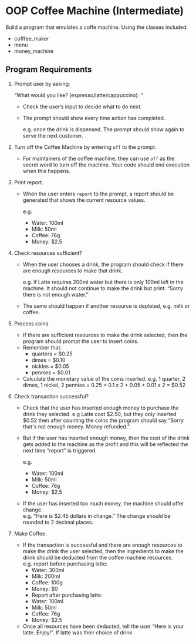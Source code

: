 # OOP Coffee Machine (Intermediate)

Build a program that emulates a coffe machine.
Using the classes included:

+ cofffee_maker
+ menu
+ money_machine

## Program Requirements

1. Prompt user by asking:

   “What would you like? (espresso/latte/cappuccino):​ ”

   + Check the user’s input to decide what to do next.  
   + The prompt should show every time action has completed.

     e.g. once the drink is dispensed.
   The prompt should show again to serve the next customer.

2. Turn off the Coffee Machine by entering `off` to the prompt.
   + For maintainers of the coffee machine, they can use `off` as the secret word to turn off the machine. Your code should end execution when this happens.

3. Print report.
    + When the user enters `report` to the prompt, a report should be generated that shows the current resource values.

      e.g.
      + Water: 100ml
      + Milk: 50ml
      + Coffee: 76g
      + Money: $2.5

4. Check resources sufficient?
    + When the user chooses a drink, the program should check if there are enough resources to make that drink.

      e.g. if Latte requires 200ml water but there is only 100ml left in the machine. It should not continue to make the drink but print: “Sorry there is not enough water.”
    + The same should happen if another resource is depleted, e.g. milk or coffee.

5. Process coins.
   + If there are sufficient resources to make the drink selected, then the program should prompt the user to insert coins.  
   + Remember that:
     + quarters = $0.25
     + dimes = $0.10
     + nickles = $0.05
     + pennies = $0.01
   + Calculate the monetary value of the coins inserted. e.g. 1 quarter, 2 dimes, 1 nickel, 2 pennies = 0.25 + 0.1 x 2 + 0.05 + 0.01 x 2 = $0.52

6. Check transaction successful?
   + Check that the user has inserted enough money to purchase the drink they selected.
   e.g Latte cost $2.50, but they only inserted $0.52 then after counting the coins the program should say “Sorry that's not enough money. Money refunded.”.
   + But if the user has inserted enough money, then the cost of the drink gets added to the machine as the profit and this will be reflected the next time “report” is triggered.

     e.g.
     + Water: 100ml
     + Milk: 50ml
     + Coffee: 76g
     + Money: $2.5
   + If the user has inserted too much money, the machine should offer change.  
   e.g. “Here is $2.45 dollars in change.” The change should be rounded to 2 decimal places.

7. Make Coffee.
   + If the transaction is successful and there are enough resources to make the drink the user selected, then the ingredients to make the drink should be deducted from the coffee machine resources.  
   e.g. report before purchasing latte:
     + Water: 300ml
     + Milk: 200ml
     + Coffee: 100g
     + Money: $0
     + Report after purchasing latte:
     + Water: 100ml
     + Milk: 50ml
     + Coffee: 76g
     + Money: $2.5
   + Once all resources have been deducted, tell the user “Here is your latte. Enjoy!”. If latte was their choice of drink.
